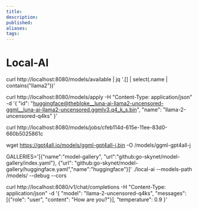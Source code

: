 ```yaml
---
title:
description:
published:
aliases: 
tags: 
---
```

# Local-AI
curl http://localhost:8080/models/available | jq '.[] | select(.name | contains("llama2"))'

curl http://localhost:8080/models/apply -H "Content-Type: application/json" -d '{
    "id": "huggingface@thebloke__luna-ai-llama2-uncensored-ggml__luna-ai-llama2-uncensored.ggmlv3.q4_k_s.bin",
    "name": "llama-2-uncensored-q4ks"
	}'

curl http://localhost:8080/models/jobs/cfeb114d-615e-11ee-83d0-660b5025861c


wget https://gpt4all.io/models/ggml-gpt4all-j.bin -O /models/ggml-gpt4all-j

GALLERIES='[{"name":"model-gallery", "url":"github:go-skynet/model-gallery/index.yaml"}, {"url": "github:go-skynet/model-gallery/huggingface.yaml","name":"huggingface"}]' ./local-ai --models-path /models/ --debug --cors




curl http://localhost:8080/v1/chat/completions -H "Content-Type: application/json" -d '{
     "model": "llama-2-uncensored-q4ks",
     "messages": [{"role": "user", "content": "How are you?"}],
     "temperature": 0.9
   }'
